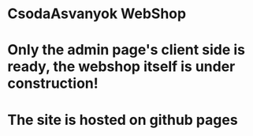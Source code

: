 # CsodaAsvanyok WebShop

# Only the admin page's client side is ready, the webshop itself is under construction!

# The site is hosted on github pages
